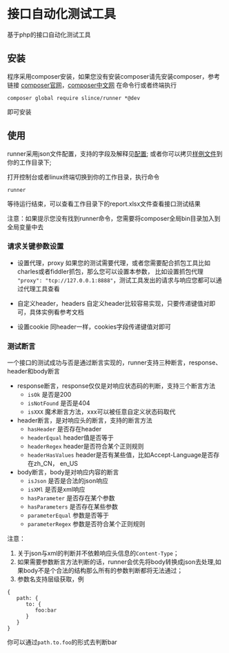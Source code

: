 # 接口自动化测试工具

基于php的接口自动化测试工具

## 安装
程序采用composer安装，如果您没有安装composer请先安装composer，参考链接
[composer官网](https://getcomposer.org)，[composer中文网](http://www.phpcomposer.com/)
在命令行或者终端执行
```
composer global require slince/runner *@dev
```
即可安装

## 使用

runner采用json文件配置，支持的字段及解释见[配置](./docs/zh_CN/configuration.md);
或者你可以拷贝[样例文件](./runner.json)到你的工作目录下;

打开控制台或者linux终端切换到你的工作目录，执行命令
```
runner
```
等待运行结束，可以查看工作目录下的report.xlsx文件查看接口测试结果

注意：如果提示您没有找到runner命令，您需要将composer全局bin目录加入到全局变量中去

### 请求关键参数设置

- 设置代理，proxy
如果您的测试需要代理，或者您需要配合抓包工具比如charles或者fiddler抓包，那么您可以设置本参数，
比如设置抓包代理 `"proxy": "tcp://127.0.0.1:8888"`，测试工具发出的请求与响应您都可以通过代理工具查看

- 自定义header，headers
自定义header比较容易实现，只要传递键值对即可，具体实例看参考文档

- 设置cookie
同header一样，cookies字段传递键值对即可

### 测试断言

一个接口的测试成功与否是通过断言实现的，runner支持三种断言，response、header和body断言

- response断言，response仅仅是对响应状态码的判断，支持三个断言方法
    * `isOk` 是否是200
    * `isNotFound` 是否是404
    * `isXXX` 魔术断言方法，xxx可以被任意自定义状态码取代
- header断言，是对响应头的断言，支持的断言方法
    * `hasHeader` 是否存在header
    * `headerEqual` header值是否等于
    * `headerRegex` header是否符合某个正则规则
    * `headerHasValues` header是否有某些值，比如Accept-Language是否存在zh_CN， en_US
- body断言，body是对响应内容的断言
    * `isJson` 是否是合法的json响应
    * `isXMl` 是否是xml响应
    * `hasParameter` 是否存在某个参数
    * `hasParameters` 是否存在某些参数
    * `parameterEqual` 参数是否等于
    * `parameterRegex` 参数是否符合某个正则规则
    
注意：
1. 关于json与xml的判断并不依赖响应头信息的`Content-Type`；
2. 如果需要参数断言方法判断的话，runner会优先将body转换成json去处理,如果body不是个合法的结构那么所有的参数判断都将无法通过；
3. 参数名支持层级获取，例
```
{
   path: {
      to: {
         foo:bar
      }
   }
}
```
你可以通过`path.to.foo`的形式去判断bar